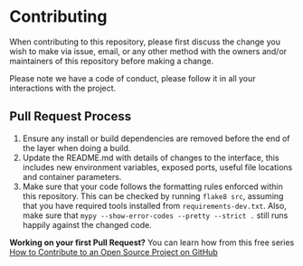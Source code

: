# Contributing

When contributing to this repository, please first discuss the change you wish to make via issue,
email, or any other method with the owners and/or maintainers of this repository before making a change.

Please note we have a code of conduct, please follow it in all your interactions with the project.

## Pull Request Process

1. Ensure any install or build dependencies are removed before the end of the layer when doing a
   build.
2. Update the README.md with details of changes to the interface, this includes new environment
   variables, exposed ports, useful file locations and container parameters.
3. Make sure that your code follows the formatting rules enforced within this repository. This can be checked by running
`flake8 src`, assuming that you have required tools installed from `requirements-dev.txt`. Also, make sure that 
`mypy --show-error-codes --pretty --strict .` still runs happily against the changed code.

**Working on your first Pull Request?** You can learn how from this free series [How to Contribute to an Open Source Project on GitHub](https://kcd.im/pull-request)
